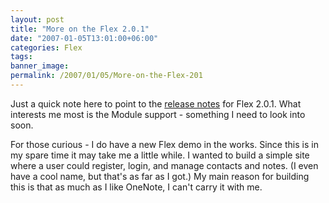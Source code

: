 ```yaml
---
layout: post
title: "More on the Flex 2.0.1"
date: "2007-01-05T13:01:00+06:00"
categories: Flex 
tags: 
banner_image: 
permalink: /2007/01/05/More-on-the-Flex-201
---
```


Just a quick note here to point to the <a href="http://www.adobe.com/support/documentation/en/flex/2/releasenotes_flex201_sdk.html">release notes</a> for Flex 2.0.1. What interests me most is the Module support - something I need to look into soon.

For those curious - I do have a new Flex demo in the works. Since this is in my spare time it may take me a little while. I wanted to build a simple site where a user could register, login, and manage contacts and notes. (I even have a cool name, but that's as far as I got.) My main reason for building this is that as much as I like OneNote, I can't carry it with me.